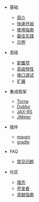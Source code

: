 - 基础

  * [简介](zh-cn/README.md)
  * [快速开始](zh-cn/start/quickstart.md)
  * [使用指南](zh-cn/start/guide.md)
  * [最佳实践](zh-cn/start/bestPractice.md)
  * [示例](zh-cn/start/example.md)


- 高级
  - [配置项](zh-cn/advanced/config.md "配置项")
  - [高级特性](zh-cn/advanced/advancedFeatures.md)
  - [接口调试](zh-cn/advanced/debug.md)
  - [扩展](zh-cn/advanced/expand.md)
  
- 集成框架
  - [Torna](zh-cn/integrated/torna.md "torna")
  * [Dubbo](zh-cn/integrated/dubbo.md)
  * [JAX-RS](zh-cn/integrated/jax-rs.md)
  * [JMeter](zh-cn/integrated/jmeter.md)

- 插件
  * [maven](zh-cn/plugins/maven.md)
  * [gradle](zh-cn/plugins/gradle.md)

- FAQ
  - [常见问题](zh-cn/faq/faq.md)
  
- 社区
  * [理念](zh-cn/community/idea.md)
  - [开发者](zh-cn/community/developer.md)
  - [贡献指南](zh-cn/community/contributing.md)

